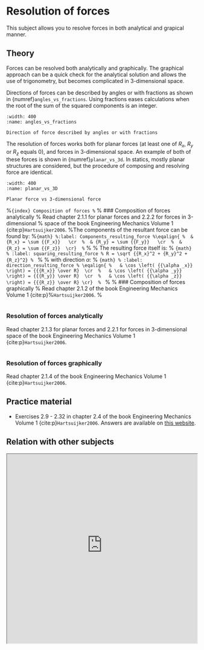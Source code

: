 # Resolution of forces

This subject allows you to resolve forces in both analytical and grapical manner.

## Theory

Forces can be resolved both analytically and graphically. The graphical approach can be a quick check for the analytical solution and allows the use of trigonometry, but becomes complicated in 3-dimensional space.

Directions of forces can be described by angles or with fractions as shown in {numref}`angles_vs_fractions`. Using fractions eases calculations when the root of the sum of the squared components is an integer.

```{figure} Resolution_of_forces_data/angles_vs_fractions.png
:width: 400
:name: angles_vs_fractions

Direction of force described by angles or with fractions
```

The resolution of forces works both for planar forces (at least one of $R_x$, $R_y$ or $R_z$ equals $0$), and forces in 3-dimensional space. An example of both of these forces is shown in {numref}`planar_vs_3d`. In statics, mostly planar structures are considered, but the procedure of composing and resolving force are identical.

```{figure} Resolution_of_forces_data/Planar_vs_3D.png
:width: 400
:name: planar_vs_3D

Planar force vs 3-dimensional force
```

%```{index} Composition of forces
%```
% ### Composition of forces analytically
% Read chapter 2.1.1 for planar forces and 2.2.2 for forces in 3-dimensional % space of the book Engineering Mechanics Volume 1 {cite:p}`Hartsuijker2006`.
%The components of the resultant force can be found by:
%```{math}
%:label: Components_resulting_force
%\eqalign{
%  & {R_x} = \sum {{F_x}}   \cr 
%  & {R_y} = \sum {{F_y}}   \cr 
%  & {R_z} = \sum {{F_z}}  \cr} 
%```
%
% The resulting force itself is:
% ```{math}
% :label: squaring_resulting_force
% R = \sqrt {{R_x}^2 + {R_y}^2 + {R_z}^2}
% ```
% 
% with direction $\alpha$:
% ```{math}
% :label: direction_resulting_force
% \eqalign{
%   & \cos \left( {{\alpha _x}} \right) = {{{R_x}} \over R}  \cr 
%   & \cos \left( {{\alpha _y}} \right) = {{{R_y}} \over R}  \cr 
%   & \cos \left( {{\alpha _z}} \right) = {{{R_z}} \over R} \cr} 
% ```
% 
% ### Composition of forces graphically
% Read chapter 2.1.2 of the book Engineering Mechanics Volume 1 {cite:p}%`Hartsuijker2006`.
%
```{index} Resolution of forces; analytically
```
### Resolution of forces analytically
Read chapter 2.1.3 for planar forces and 2.2.1 for forces in 3-dimensional space of the book Engineering Mechanics Volume 1 {cite:p}`Hartsuijker2006`.

```{index} Resolution of forces; graphically
```
### Resolution of forces graphically
Read chapter 2.1.4 of the book Engineering Mechanics Volume 1 {cite:p}`Hartsuijker2006`.

## Practice material
- Exercises 2.9 - 2.32 in chapter 2.4 of the book Engineering Mechanics Volume 1 {cite:p}`Hartsuijker2006`. Answers are available on [this website](https://icozct.tudelft.nl/TUD_CT/bookanswers/vol1/Chapter2/).

## Relation with other subjects
<iframe allow="fullscreen" style="width: 100%!important; height: 500px;" src="https://prime-applets.ewi.tudelft.nl/graph/CTB1110-17/show2?lecture=1&view=lecture" allowfullscreen></iframe>